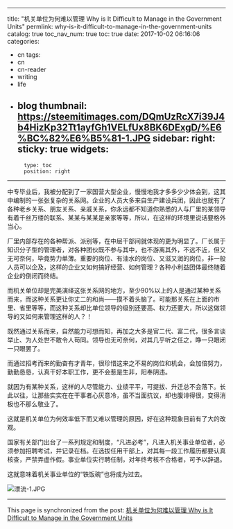 
---
title: "机关单位为何难以管理 Why is It Difficult to Manage in the Government Units"
permlink: why-is-it-difficult-to-manage-in-the-government-units
catalog: true
toc_nav_num: true
toc: true
date: 2017-10-02 06:16:06
categories:
- cn
tags:
- cn
- cn-reader
- writing
- life
- blog
thumbnail: https://steemitimages.com/DQmUzRcX7i39J4b4HizKp32Tt1ayfGh1VELfUx8BK6DExgD/%E6%BC%82%E6%B5%81-1.JPG
sidebar:
    right:
        sticky: true
widgets:
    -
        type: toc
        position: right
---


中专毕业后，我被分配到了一家国营大型企业，慢慢地我才多多少少体会到，这其中编制的一张张复杂的关系网。企业的人员大多来自生产建设兵团，因此也就有了各种老乡关系、朋友关系、亲戚关系，你永远都不知道你熟悉的人与厂里的某领导有着千丝万缕的联系、某某与某某是亲家等等，所以，在这样的环境里说话要格外当心。

厂里内部存在的各种帮派、派别等，在中层干部间就体现的更为明显了。厂长属于知识分子型的管理者，对各种团伙既不参与其中，也不游离其外，不远不近，但又无可奈何，毕竟势力单薄。重要的岗位、有油水的岗位、又滋又润的岗位，非一般人员可以企及，这样的企业又如何搞好经营、如何管理？各种小利益团体最终随着企业的倒闭而终结。

而机关单位却是完美演绎这张关系网的地方，至少90%以上的人是通过某种关系而来，而这种关系更让你丈二的和尚——摸不着头脑了。可能那关系在上面的市里、省里等等，而这种关系却比单位领导的级别还要高、权力还要大，所以这做领导的又如何来管理这样的人？！

既然通过关系而来，自然能力可想而知，再加之大多是官二代、富二代，很多言谈举止、为人处世不敢令人苟同。领导也无可奈何，对其几乎听之任之，睁一只眼闭一只眼罢了。

而通过招考而来的勤奋有才青年，很珍惜这来之不易的岗位和机会，会加倍努力，勤勤恳恳，认真干好本职工作，更不会惹是生非，阳奉阴违。

就因为有某种关系，这样的人尽管能力、业绩平平，可提拔、升迁总不会落下。长此以往，让那些实实在在干事者心灰意冷，虽不当面抗议，却也腹诽得很，变得消极也不那么敬业了。

这就是机关单位为何效率低下而又难以管理的原因，好在这种现象目前有了大的改观。

国家有关部门出台了一系列规定和制度，“凡进必考”，凡进入机关事业单位者，必须参加招聘考试，并记录在档。在选拔任用干部上，对其每一段工作履历都要认真核查，严禁弄虚作假。事业单位实行聘任制，对年终考核不合格者，可予以辞退。

这就意味着机关事业单位的“铁饭碗”也将成为过去。

![漂流-1.JPG](https://steemitimages.com/DQmUzRcX7i39J4b4HizKp32Tt1ayfGh1VELfUx8BK6DExgD/%E6%BC%82%E6%B5%81-1.JPG)

- - -

This page is synchronized from the post: [机关单位为何难以管理 Why is It Difficult to Manage in the Government Units](https://steemit.com/@bring/why-is-it-difficult-to-manage-in-the-government-units)
